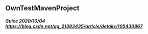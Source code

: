 ## OwnTestMavenProject

##### Guice 2020/10/04 https://blog.csdn.net/qq_21383435/article/details/105430867